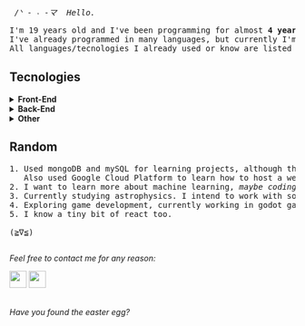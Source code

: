 <pre><i> /ᐠ - ˕ -マ  Hello. </i></pre>

<pre>
I'm 19 years old and I've been programming for almost <b>4 years now</b>. 
I've already programmed in many languages, but currently I'm focusing in <b>python, C# with unity and game dev in godot</b>. 
All languages/tecnologies I already used or know are listed below. <a href="https://www.youtube.com/watch?v=dQw4w9WgXcQ" target="_blank">٩(^ᗜ^ )و</a>
</pre>

## Tecnologies

<details>
<summary><b>Front-End</b></summary>

<h2></h2>
<img alt="javascript icon" height="80em" width="80em" src="https://cdn.jsdelivr.net/gh/devicons/devicon/icons/javascript/javascript-original.svg" />
<img alt="html icon" height="80em" width="80em" src="https://cdn.jsdelivr.net/gh/devicons/devicon/icons/html5/html5-original.svg" />
<img alt="css icon" height="80em" width="80em" src="https://cdn.jsdelivr.net/gh/devicons/devicon/icons/css3/css3-original.svg" />
<img alt="react icon" height="80em" width="80em" src="https://cdn.jsdelivr.net/gh/devicons/devicon/icons/react/react-original.svg" />

</details>

<details>
<summary><b>Back-End</b></summary>

<h2></h2>
<img alt="webpack icon" height="80em" width="80em"src="https://cdn.jsdelivr.net/gh/devicons/devicon@latest/icons/webpack/webpack-plain.svg" />
<img alt="node js icon" height="80em" width="80em" src="https://cdn.jsdelivr.net/gh/devicons/devicon/icons/nodejs/nodejs-original.svg" />
<img alt="express js icon" height="80em" width="80em" src="https://cdn.jsdelivr.net/gh/devicons/devicon/icons/express/express-original.svg" />
<img alt="java icon" height="80em" width="80em" src="https://cdn.jsdelivr.net/gh/devicons/devicon/icons/java/java-original.svg" />
<img alt="c sharp icon" height="80em" width="80em" src="https://cdn.jsdelivr.net/gh/devicons/devicon/icons/csharp/csharp-original.svg" />
<img alt="python icon" height="80em" width="80em" src="https://cdn.jsdelivr.net/gh/devicons/devicon/icons/python/python-original.svg" />
</details>

<details>
<summary><b>Other</b></summary>

<h2></h2>
<img alt="godot icon" height="80em" width="80em" src="https://cdn.jsdelivr.net/gh/devicons/devicon@latest/icons/godot/godot-original.svg" />          
<img alt="bash icon" height="80em" width="80em"src="https://cdn.jsdelivr.net/gh/devicons/devicon@latest/icons/bash/bash-original.svg" />          
<img alt="git icon" height="80em" width="80em" src="https://cdn.jsdelivr.net/gh/devicons/devicon/icons/git/git-original.svg" />
<img alt="mysql icon" height="80em" width="80em" src="https://cdn.jsdelivr.net/gh/devicons/devicon/icons/mysql/mysql-original.svg"/>
<img alt="google cloud icon" height="80em" width="80em" src="https://cdn.jsdelivr.net/gh/devicons/devicon/icons/googlecloud/googlecloud-original.svg" />
<img alt="mongodb icon" height="80em" width="80em" src="https://cdn.jsdelivr.net/gh/devicons/devicon/icons/mongodb/mongodb-original.svg" />
</details>

## Random 

<pre>
1. Used mongoDB and mySQL for learning projects, although these are not accessible due to security reasons. 
   Also used Google Cloud Platform to learn how to host a website.
2. I want to learn more about machine learning, <i>maybe coding my own neural network will be my next project</i>.
3. Currently studying astrophysics. I intend to work with something in-between tecnology and physics.
4. Exploring game development, currently working in godot game engine.
5. I know a tiny bit of react too.

(≧∇≦)
</pre>

<h2></h2>

_Feel free to contact me for any reason:_

<a href="https://www.instagram.com/var.bycas/" target="_blank"><img height="30em" src="https://img.shields.io/badge/-Instagram-%23E4405F?style=for-the-badge&logo=instagram&logoColor=white" target="_blank"></a>
<a href="mailto:ehor.yes@gmail.com" target="_blank"><img height="30em" src="https://img.shields.io/badge/Gmail-D14836?style=for-the-badge&logo=gmail&logoColor=white" target="_blank"></a><br><br>

_Have you found the easter egg?_
